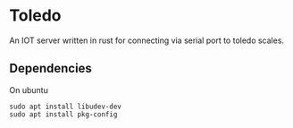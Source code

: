 # Toledo
An IOT server written in rust for connecting via serial port to toledo scales.

## Dependencies
On ubuntu
```
sudo apt install libudev-dev
sudo apt install pkg-config
```
